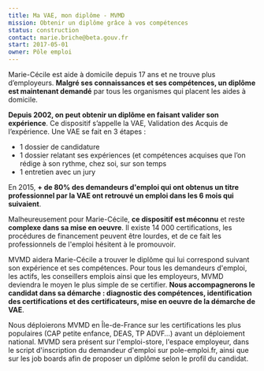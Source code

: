 ```yaml
---
title: Ma VAE, mon diplôme - MVMD
mission: Obtenir un diplôme grâce à vos compétences 
status: construction
contact: marie.briche@beta.gouv.fr
start: 2017-05-01
owner: Pôle emploi
---
```


Marie-Cécile est aide à domicile depuis 17 ans et ne trouve plus d’employeurs. __Malgré ses connaissances et ses compétences, un diplôme est maintenant demandé__ par tous les organismes qui placent les aides à domicile. 


__Depuis 2002, on peut obtenir un diplôme en faisant valider son expérience__. Ce dispositif  s’appelle la VAE, Validation des Acquis de l’expérience. Une VAE se fait en 3 étapes : 

* 1 dossier de candidature
* 1 dossier relatant ses expériences (et compétences acquises que l’on rédige à son rythme, chez soi, sur son temps 
* 1 entretien avec un jury


En 2015, __+ de 80% des demandeurs d'emploi qui ont obtenus un titre professionnel par la VAE ont retrouvé un emploi dans les 6 mois qui suivaient__. 

Malheureusement pour Marie-Cécile, __ce dispositif est méconnu__ et reste __complexe dans sa mise en oeuvre__.  Il existe 14 000 certifications, les procédures de financement peuvent être lourdes, et de ce fait les professionnels de l'emploi hésitent à le promouvoir. 

MVMD aidera Marie-Cécile a trouver le diplôme qui lui correspond suivant son expérience et ses compétences. Pour tous les demandeurs d'emploi, les actifs, les conseillers emplois ainsi que les employeurs, MVMD deviendra le moyen le plus simple de se certifier. __Nous accompagnerons le candidat dans sa démarche : diagnostic des compétences, identification des certifications et des certificateurs, mise en oeuvre de la démarche de VAE__.

Nous déploierons MVMD en Île-de-France sur les certifications les plus populaires (CAP petite enfance, DEAS, TP ADVF…) avant un déploiement national. MVMD sera présent sur l'emploi-store, l'espace employeur, dans le script d'inscription du demandeur d'emploi sur pole-emploi.fr, ainsi que sur les job boards afin de proposer un diplôme selon le profil du candidat. 

